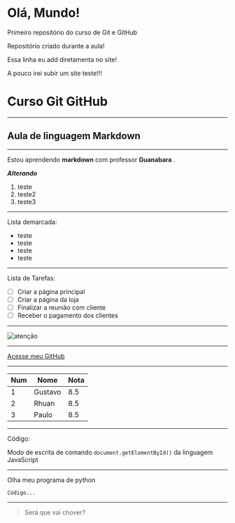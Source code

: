 # Olá, Mundo!
 Primeiro repositório do curso de Git e GitHub

Repositório criado durante a aula!

Essa linha eu add diretamenta no site!

A pouco irei subir um site teste!!!

# Curso Git GitHub
***
## Aula de linguagem Markdown
***
Estou aprendendo **markdown** com professor **Guanabara** .

__*Alterando*__

1. teste
2. teste2
5. teste3
***
Lista demarcada:

* teste
* teste
 *   teste
* teste
***




Lista de Tarefas:

- [ ] Criar a página principal
- [ ] Criar a página da loja
- [ ] Finalizar a reunião com cliente
- [ ] Receber o pagamento dos clientes

***

![atenção](https://user-images.githubusercontent.com/63200871/78946115-3de11400-7a98-11ea-8998-debd50c3504c.png)

***


[ Acesse meu GitHub](https://github.com/carlosrhuan)

***

Num | Nome | Nota
---|---|---|
1 | Gustavo | 8.5
2 | Rhuan | 8.5
3 | Paulo | 8.5
  
***

Código:

Modo de escrita de comando `document.getElementById()` da linguagem JavaScript
***
Olha meu programa de python

```
Código...

```

***

> Será que vai chover?
